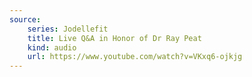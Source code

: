 ```yaml
---
source:
    series: Jodellefit
    title: Live Q&A in Honor of Dr Ray Peat
    kind: audio
    url: https://www.youtube.com/watch?v=VKxq6-ojkjg
---
```

